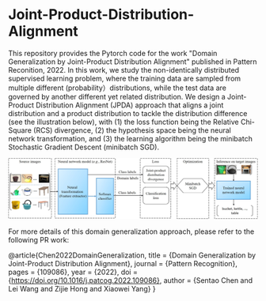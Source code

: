 # Joint-Product-Distribution-Alignment

This repository provides the Pytorch code for the work "Domain Generalization by Joint-Product Distribution Alignment" published in Pattern Reconition, 2022. In this work, we study the non-identically distributed supervised learning problem, where the training data are sampled from multiple different (probability）distributions, while the test data are governed by another different yet related distribution. We design a Joint-Product Distribution Alignment (JPDA) approach that aligns a joint distribution and a product distribution to tackle the distribution difference (see the illustration below), with (1) the loss function being the Relative Chi-Square (RCS) divergence, (2) the hypothesis space being the neural network transformation, and (3) the learning algorithm being the minibatch Stochastic Gradient Descent (minibatch SGD). 


![idea](idea.jpg)


For more details of this domain generalization approach,  please refer to the following PR work: 

@article{Chen2022DomainGeneralization,
title = {Domain Generalization by Joint-Product Distribution Alignment},
journal = {Pattern Recognition},
pages = {109086},
year = {2022},
doi = {https://doi.org/10.1016/j.patcog.2022.109086},
author = {Sentao Chen and Lei Wang and Zijie Hong and Xiaowei Yang}
}

